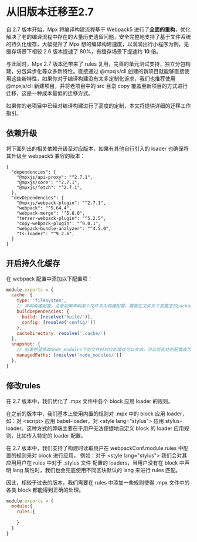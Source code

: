 # 从旧版本迁移至2.7

自 2.7 版本开始，Mpx 将编译构建流程基于 Webpack5 进行了**全面的重构**，优化解决了老的编译流程中存在的大量历史遗留问题，安全完整地支持了基于文件系统的持久化缓存，大幅提升了 Mpx 想的编译构建速度，以滴滴出行小程序为例，无缓存场景下相较 2.6 版本提速了 80%，有缓存场景下提速约 **10** 倍。

与此同时，Mpx 2.7 版本还带来了 rules 复用，完善的单元测试支持，独立分包构建，分包异步化等众多新特性。直接通过 @mpxjs/cli 创建的新项目就能够直接使用这些新特性，如果你对于编译构建没有太多定制化诉求，我们也推荐使用 @mpxjs/cli 新建项目，并将老项目中的 src 目录 copy 覆盖至新项目的方式进行迁移，这是一种成本最低的迁移方式。

如果你的老项目中已经对编译构建进行了高度的定制，本文将提供详细的迁移工作指引。

## 依赖升级

将下面列出的相关依赖升级至对应版本，如果有其他自行引入的 loader 也确保将其升级至 webpack5 兼容的版本：

```json5
{
  "dependencies": {
    "@mpxjs/api-proxy": "^2.7.1",
    "@mpxjs/core": "^2.7.1",
    "@mpxjs/fetch": "^2.7.1",
  },
  "devDependencies": {
    "@mpxjs/webpack-plugin": "^2.7.1",
    "webpack": "^5.64.4",
    "webpack-merge": "^5.8.0",
    "terser-webpack-plugin": "^5.2.5",
    "copy-webpack-plugin": "^9.0.1",
    "webpack-bundle-analyzer": "^4.5.0",
    "ts-loader": "^9.2.6",
  }
}
```

## 开启持久化缓存

在 webpack 配置中添加以下配置项：

```js
module.exports = {
  cache: {
    type: 'filesystem',
    // 声明构建配置，注意如果声明某个文件夹为构建配置，需要在文件夹下放置空的package.json文件，避免构建依赖收集时将主项目的依赖项视为构建依赖
    buildDependencies: {
      build: [resolve('build/')],
      config: [resolve('config/')]
    },
    cacheDirectory: resolve('.cache/')
  },
  snapshot: {
    // 如果希望修改node_modules下的文件时对应的缓存可以失效，可以将此处的配置改为 managedPaths: []
    managedPaths: [resolve('node_modules/')]
  },
}
```

## 修改rules

在 2.7 版本中，我们优化了 .mpx 文件中各个 block 应用 loader 的规则。

在之前的版本中，我们基本上使用内置的规则对 .mpx 中的 block 应用 loader，如：对 \<script\> 应用 babel-loader，对 \<style lang="stylus"\> 应用 stylus-loader。这种方式的弊端主要在于用户无法便捷地自定义 block 的 loader 应用规则，比如传入特定的 loader 配置。

在 2.7 版本中，我们支持了构建时读取用户在 webpackConf.module.rules 中配置的规则来对 block 进行应用， 例如：对于 \<style lang="stylus"\> 我们会对其应用用户在 rules 中对于 .stylus 文件 配置的 loaders，当用户没有在 block 中声明 lang 属性时，我们也会兜底使用不同区块默认的 lang 来进行 rules 匹配。

因此，相较于过去的版本，我们需要在 rules 中添加一些规则使得 .mpx 文件中的各类 block 都能得到正确的处理。

```js
module.exports = {
  module:{
    rules:{
      
    }
  }
}
```


